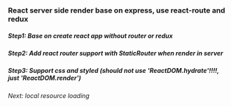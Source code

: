 ### React server side render base on express, use react-route and redux

##### Step1: Base on create react app without router or redux
##### Step2: Add react router support with StaticRouter when render in server
##### Step3: Support css and styled (should not use 'ReactDOM.hydrate'!!!!, just 'ReactDOM.render')

###### Next: local resource loading 